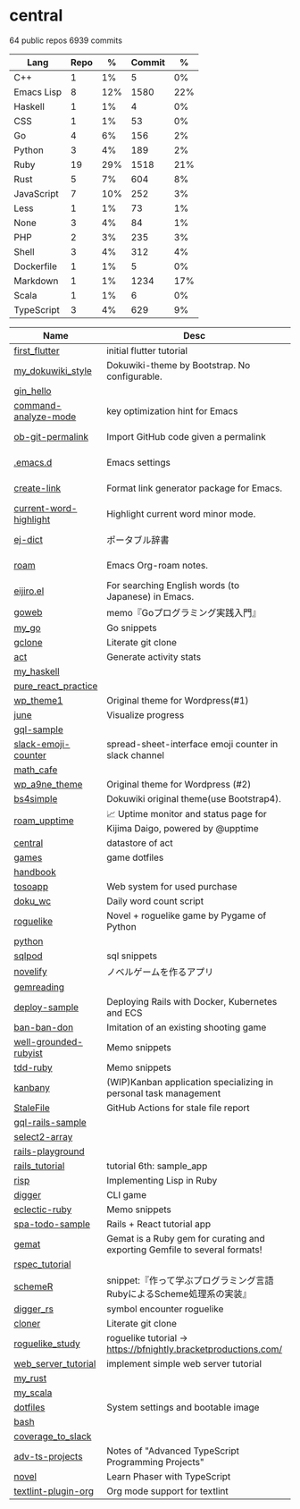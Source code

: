 # central
64 public repos
6939 commits

|    Lang    | Repo |  %  | Commit |  %  |
|------------|------|-----|--------|-----|
| C++        |    1 | 1%  |      5 | 0%  |
| Emacs Lisp |    8 | 12% |   1580 | 22% |
| Haskell    |    1 | 1%  |      4 | 0%  |
| CSS        |    1 | 1%  |     53 | 0%  |
| Go         |    4 | 6%  |    156 | 2%  |
| Python     |    3 | 4%  |    189 | 2%  |
| Ruby       |   19 | 29% |   1518 | 21% |
| Rust       |    5 | 7%  |    604 | 8%  |
| JavaScript |    7 | 10% |    252 | 3%  |
| Less       |    1 | 1%  |     73 | 1%  |
| None       |    3 | 4%  |     84 | 1%  |
| PHP        |    2 | 3%  |    235 | 3%  |
| Shell      |    3 | 4%  |    312 | 4%  |
| Dockerfile |    1 | 1%  |      5 | 0%  |
| Markdown   |    1 | 1%  |   1234 | 17% |
| Scala      |    1 | 1%  |      6 | 0%  |
| TypeScript |    3 | 4%  |    629 | 9%  |

|                                    Name                                     |                                    Desc                                    |    Lang    | Commit | Star | Fork |
|-----------------------------------------------------------------------------|----------------------------------------------------------------------------|------------|--------|------|------|
| [first_flutter](https://github.com/kijimaD/first_flutter)                   | initial flutter tutorial                                                   | C++        |      5 |    0 |    0 |
| [my_dokuwiki_style](https://github.com/kijimaD/my_dokuwiki_style)           | Dokuwiki-theme by Bootstrap. No configurable.                              | CSS        |     53 |    0 |    0 |
| [gin_hello](https://github.com/kijimaD/gin_hello)                           |                                                                            | Dockerfile |      5 |    0 |    0 |
| [command-analyze-mode](https://github.com/kijimaD/command-analyze-mode)     | key optimization hint for Emacs                                            | Emacs Lisp |      1 |    0 |    0 |
| [ob-git-permalink](https://github.com/kijimaD/ob-git-permalink)             | Import GitHub code given a permalink                                       | Emacs Lisp |     32 |    4 |    1 |
| [.emacs.d](https://github.com/kijimaD/.emacs.d)                             | Emacs settings                                                             | Emacs Lisp |    533 |    0 |    0 |
| [create-link](https://github.com/kijimaD/create-link)                       | Format link generator package for Emacs.                                   | Emacs Lisp |    207 |   10 |    4 |
| [current-word-highlight](https://github.com/kijimaD/current-word-highlight) | Highlight current word minor mode.                                         | Emacs Lisp |     89 |    3 |    2 |
| [ej-dict](https://github.com/kijimaD/ej-dict)                               | ポータブル辞書                                                             | Emacs Lisp |      6 |    0 |    0 |
| [roam](https://github.com/kijimaD/roam)                                     | Emacs Org-roam notes.                                                      | Emacs Lisp |    708 |    3 |    0 |
| [eijiro.el](https://github.com/kijimaD/eijiro.el)                           | For searching English words (to Japanese) in Emacs.                        | Emacs Lisp |      4 |    0 |    0 |
| [goweb](https://github.com/kijimaD/goweb)                                   | memo『Goプログラミング実践入門』                                           | Go         |     11 |    0 |    0 |
| [my_go](https://github.com/kijimaD/my_go)                                   | Go snippets                                                                | Go         |     17 |    0 |    0 |
| [gclone](https://github.com/kijimaD/gclone)                                 | Literate git clone                                                         | Go         |     62 |    0 |    0 |
| [act](https://github.com/kijimaD/act)                                       | Generate activity stats                                                    | Go         |     66 |    0 |    0 |
| [my_haskell](https://github.com/kijimaD/my_haskell)                         |                                                                            | Haskell    |      4 |    0 |    0 |
| [pure_react_practice](https://github.com/kijimaD/pure_react_practice)       |                                                                            | JavaScript |     20 |    0 |    0 |
| [wp_theme1](https://github.com/kijimaD/wp_theme1)                           | Original theme for Wordpress(#1)                                           | JavaScript |      2 |    0 |    0 |
| [june](https://github.com/kijimaD/june)                                     | Visualize progress                                                         | JavaScript |     21 |    0 |    0 |
| [gql-sample](https://github.com/kijimaD/gql-sample)                         |                                                                            | JavaScript |      1 |    0 |    0 |
| [slack-emoji-counter](https://github.com/kijimaD/slack-emoji-counter)       | spread-sheet-interface emoji counter in slack channel                      | JavaScript |     79 |    5 |    1 |
| [math_cafe](https://github.com/kijimaD/math_cafe)                           |                                                                            | JavaScript |     64 |    0 |    0 |
| [wp_a9ne_theme](https://github.com/kijimaD/wp_a9ne_theme)                   | Original theme for Wordpress (#2)                                          | JavaScript |     65 |    0 |    0 |
| [bs4simple](https://github.com/kijimaD/bs4simple)                           | Dokuwiki original theme(use Bootstrap4).                                   | Less       |     73 |    8 |    2 |
| [roam_upptime](https://github.com/kijimaD/roam_upptime)                     | 📈 Uptime monitor and status page for Kijima Daigo, powered by @upptime    | Markdown   |   1234 |    0 |    0 |
| [central](https://github.com/kijimaD/central)                               | datastore of act                                                           | None       |     16 |    0 |    0 |
| [games](https://github.com/kijimaD/games)                                   | game dotfiles                                                              | None       |      2 |    0 |    0 |
| [handbook](https://github.com/kijimaD/handbook)                             |                                                                            | None       |     66 |    1 |    0 |
| [tosoapp](https://github.com/kijimaD/tosoapp)                               | Web system for used purchase                                               | PHP        |    228 |    0 |    0 |
| [doku_wc](https://github.com/kijimaD/doku_wc)                               | Daily word count script                                                    | PHP        |      7 |    0 |    0 |
| [roguelike](https://github.com/kijimaD/roguelike)                           | Novel + roguelike game by Pygame of Python                                 | Python     |    160 |    0 |    0 |
| [python](https://github.com/kijimaD/python)                                 |                                                                            | Python     |     11 |    0 |    0 |
| [sqlpod](https://github.com/kijimaD/sqlpod)                                 | sql snippets                                                               | Python     |     18 |    0 |    0 |
| [novelify](https://github.com/kijimaD/novelify)                             | ノベルゲームを作るアプリ                                                   | Ruby       |    103 |    1 |    0 |
| [gemreading](https://github.com/kijimaD/gemreading)                         |                                                                            | Ruby       |      3 |    0 |    0 |
| [deploy-sample](https://github.com/kijimaD/deploy-sample)                   | Deploying Rails with Docker, Kubernetes and ECS                            | Ruby       |     14 |    0 |    4 |
| [ban-ban-don](https://github.com/kijimaD/ban-ban-don)                       | Imitation of an existing shooting game                                     | Ruby       |    357 |    1 |    0 |
| [well-grounded-rubyist](https://github.com/kijimaD/well-grounded-rubyist)   | Memo snippets                                                              | Ruby       |     72 |    2 |    0 |
| [tdd-ruby](https://github.com/kijimaD/tdd-ruby)                             | Memo snippets                                                              | Ruby       |      2 |    0 |    0 |
| [kanbany](https://github.com/kijimaD/kanbany)                               | (WIP)Kanban application specializing in personal task management           | Ruby       |    357 |    0 |    0 |
| [StaleFile](https://github.com/kijimaD/StaleFile)                           | GitHub Actions for stale file report                                       | Ruby       |     63 |    1 |    1 |
| [gql-rails-sample](https://github.com/kijimaD/gql-rails-sample)             |                                                                            | Ruby       |     16 |    0 |    0 |
| [select2-array](https://github.com/kijimaD/select2-array)                   |                                                                            | Ruby       |      2 |    0 |    0 |
| [rails-playground](https://github.com/kijimaD/rails-playground)             |                                                                            | Ruby       |      1 |    0 |    0 |
| [rails_tutorial](https://github.com/kijimaD/rails_tutorial)                 | tutorial 6th: sample_app                                                   | Ruby       |     23 |    0 |    0 |
| [risp](https://github.com/kijimaD/risp)                                     | Implementing Lisp in Ruby                                                  | Ruby       |     18 |    0 |    0 |
| [digger](https://github.com/kijimaD/digger)                                 | CLI game                                                                   | Ruby       |    283 |    1 |    0 |
| [eclectic-ruby](https://github.com/kijimaD/eclectic-ruby)                   | Memo snippets                                                              | Ruby       |     12 |    0 |    0 |
| [spa-todo-sample](https://github.com/kijimaD/spa-todo-sample)               | Rails + React tutorial app                                                 | Ruby       |     22 |    0 |    0 |
| [gemat](https://github.com/kijimaD/gemat)                                   | Gemat is a Ruby gem for curating and exporting Gemfile to several formats! | Ruby       |    150 |    1 |    0 |
| [rspec_tutorial](https://github.com/kijimaD/rspec_tutorial)                 |                                                                            | Ruby       |     12 |    0 |    0 |
| [schemeR](https://github.com/kijimaD/schemeR)                               | snippet:『作って学ぶプログラミング言語 RubyによるScheme処理系の実装』      | Ruby       |      8 |    0 |    0 |
| [digger_rs](https://github.com/kijimaD/digger_rs)                           | symbol encounter roguelike                                                 | Rust       |    528 |    0 |    0 |
| [cloner](https://github.com/kijimaD/cloner)                                 | Literate git clone                                                         | Rust       |     10 |    0 |    0 |
| [roguelike_study](https://github.com/kijimaD/roguelike_study)               | roguelike tutorial → https://bfnightly.bracketproductions.com/             | Rust       |     55 |    0 |    0 |
| [web_server_tutorial](https://github.com/kijimaD/web_server_tutorial)       | implement simple web server tutorial                                       | Rust       |      9 |    0 |    0 |
| [my_rust](https://github.com/kijimaD/my_rust)                               |                                                                            | Rust       |      2 |    0 |    0 |
| [my_scala](https://github.com/kijimaD/my_scala)                             |                                                                            | Scala      |      6 |    1 |    0 |
| [dotfiles](https://github.com/kijimaD/dotfiles)                             | System settings and bootable image                                         | Shell      |    289 |    1 |    0 |
| [bash](https://github.com/kijimaD/bash)                                     |                                                                            | Shell      |     16 |    0 |    0 |
| [coverage_to_slack](https://github.com/kijimaD/coverage_to_slack)           |                                                                            | Shell      |      7 |    0 |    0 |
| [adv-ts-projects](https://github.com/kijimaD/adv-ts-projects)               | Notes of "Advanced TypeScript Programming Projects"                        | TypeScript |     25 |    0 |    0 |
| [novel](https://github.com/kijimaD/novel)                                   | Learn Phaser with TypeScript                                               | TypeScript |     77 |    0 |    0 |
| [textlint-plugin-org](https://github.com/kijimaD/textlint-plugin-org)       | Org mode support for textlint                                              | TypeScript |    527 |    5 |    1 |

